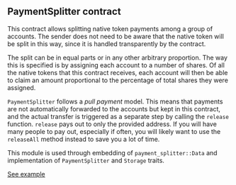 ## PaymentSplitter contract

This contract allows splitting native token payments among a group of accounts. The sender does not need to be aware
that the native token will be split in this way, since it is handled transparently by the contract.

The split can be in equal parts or in any other arbitrary proportion. The way this is specified is by assigning each
account to a number of shares. Of all the native tokens that this contract receives, each account will then be able to claim
an amount proportional to the percentage of total shares they were assigned.

`PaymentSplitter` follows a _pull payment_ model. This means that payments are not automatically forwarded to the
accounts but kept in this contract, and the actual transfer is triggered as a separate step by calling the `release`
function. `release` pays out to only the provided address. If you will have many people to pay out, especially if often, you will likely
want to use the `releaseAll` method instead to save you a lot of time.

This module is used through embedding of `payment_splitter::Data` and implementation of `PaymentSplitter` and
`Storage` traits.

[See example](https://727-Ventures.github.io/openbrush-contracts/smart-contracts/payment-splitter)

